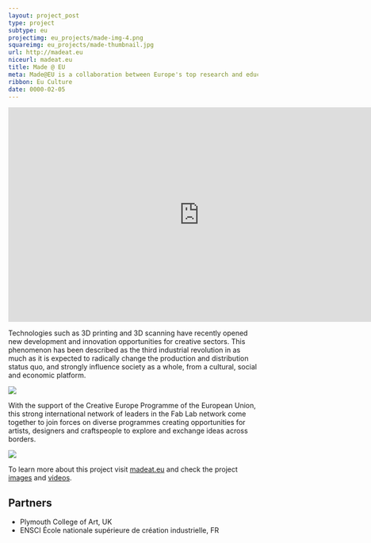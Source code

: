 ```yaml
---
layout: project_post
type: project
subtype: eu
projectimg: eu_projects/made-img-4.png
squareimg: eu_projects/made-thumbnail.jpg
url: http://madeat.eu
niceurl: madeat.eu
title: Made @ EU
meta: Made@EU is a collaboration between Europe's top research and education centers on the field of digital fabrication and its ever-growing relationship with the arts, design and traditional craftsmanship. 
ribbon: Eu Culture
date: 0000-02-05
---
```


<iframe width="770" height="433" src="https://www.youtube.com/embed/xGk-996ia9o?rel=0&amp;showinfo=0" frameborder="0" allowfullscreen></iframe>

Technologies such as 3D printing and 3D scanning have recently opened new development and innovation opportunities for creative sectors. This phenomenon has been described as the third industrial revolution in as much as it is expected to radically change the production and distribution status quo, and strongly influence society as a whole, from a cultural, social and economic platform.

<img src="{{site.baseurl}}{{ site.url }}/img/projects/eu_projects/made-img-1.jpg">

With the support of the Creative Europe Programme of the European Union, this strong international network of leaders in the Fab Lab network come together to join forces on diverse programmes creating opportunities for artists, designers and craftspeople to explore and exchange ideas across borders.

<img src="{{site.baseurl}}{{ site.url }}/img/projects/eu_projects/made-img-2.jpg">

To learn more about this project visit [madeat.eu](https://madeat.eu/) and check the project [images](https://www.flickr.com/photos/madeateu) and [videos](https://www.youtube.com/channel/UCCs0fOFV2rmjRX18rd4U0jw).

## Partners

* Plymouth College of Art, UK
* ENSCI École nationale supérieure de création industrielle, FR